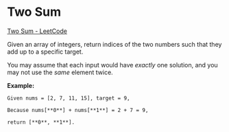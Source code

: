 # Two Sum

[Two Sum - LeetCode](https://leetcode.com/problems/two-sum/)

Given an array of integers, return indices of the two numbers such that they add up to a specific target.

You may assume that each input would have _exactly_ one solution, and you may not use the _same_ element twice.

**Example:**

```text
Given nums = [2, 7, 11, 15], target = 9,

Because nums[**0**] + nums[**1**] = 2 + 7 = 9,

return [**0**, **1**].
```
